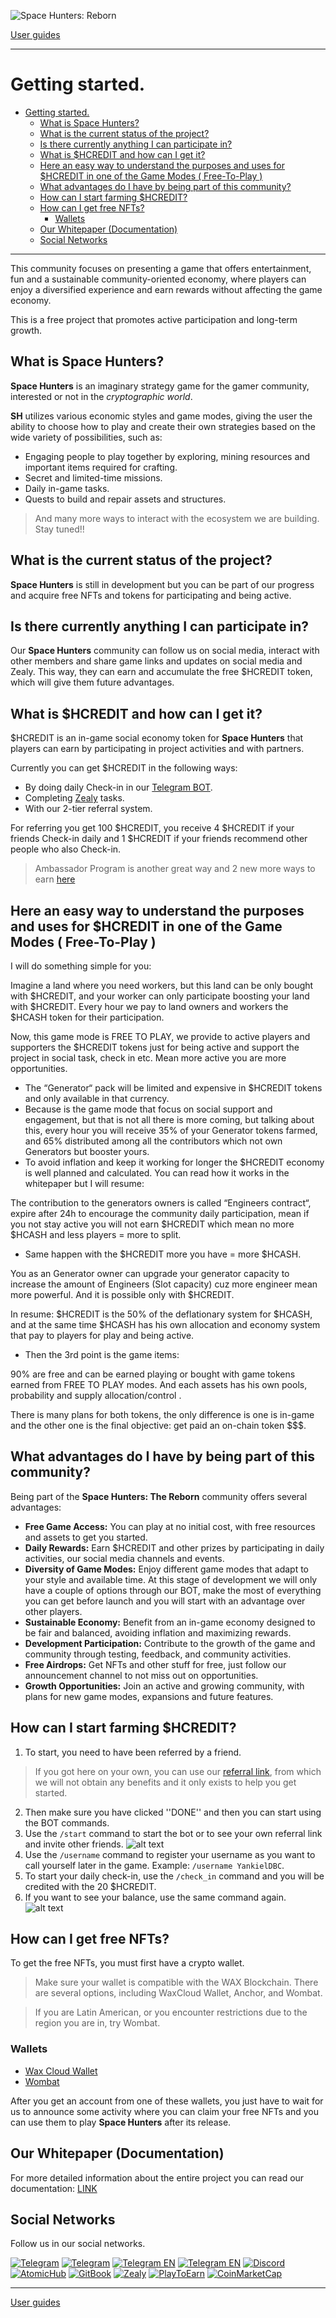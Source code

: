 ![Space Hunters: Reborn](../../../static/img/01-main.png)

[User guides](../../../index.md)

****

# Getting started.
- [Getting started.](#getting-started)
  - [What is Space Hunters?](#what-is-space-hunters)
  - [What is the current status of the project?](#what-is-the-current-status-of-the-project)
  - [Is there currently anything I can participate in?](#is-there-currently-anything-i-can-participate-in)
  - [What is $HCREDIT and how can I get it?](#what-is-hcredit-and-how-can-i-get-it)
  - [Here an easy way to understand the purposes and uses for $HCREDIT in one of the Game Modes ( Free-To-Play )](#here-an-easy-way-to-understand-the-purposes-and-uses-for-hcredit-in-one-of-the-game-modes--free-to-play-)
  - [What advantages do I have by being part of this community?](#what-advantages-do-i-have-by-being-part-of-this-community)
  - [How can I start farming $HCREDIT?](#how-can-i-start-farming-hcredit)
  - [How can I get free NFTs?](#how-can-i-get-free-nfts)
    - [Wallets](#wallets)
  - [Our Whitepaper (Documentation)](#our-whitepaper-documentation)
  - [Social Networks](#social-networks)

****

This community focuses on presenting a game that offers entertainment, fun and a sustainable community-oriented economy, where players can enjoy a diversified experience and earn rewards without affecting the game economy. 

This is a free project that promotes active participation and long-term growth.

## What is Space Hunters?

**Space Hunters** is an imaginary strategy game for the gamer community, interested or not in the *cryptographic world*.

**SH** utilizes various economic styles and game modes, giving the user the ability to choose how to play and create their own strategies based on the wide variety of possibilities, such as: 
* Engaging people to play together by exploring, mining resources and important items required for crafting.
* Secret and limited-time missions.
* Daily in-game tasks.
* Quests to build and repair assets and structures.
> And many more ways to interact with the ecosystem we are building. Stay tuned!!

## What is the current status of the project?

**Space Hunters** is still in development but you can be part of our progress and acquire free NFTs and tokens for participating and being active.

## Is there currently anything I can participate in?

Our **Space Hunters** community can follow us on social media, interact with other members and share game links and updates on social media and Zealy. This way, they can earn and accumulate the free $HCREDIT token, which will give them future advantages.

## What is $HCREDIT and how can I get it?

$HCREDIT is an in-game social economy token for **Space Hunters** that players can earn by participating in project activities and with partners.

Currently you can get $HCREDIT in the following ways: 
* By doing daily Check-in in our [Telegram BOT](https://t.me/SpaceHuntersBot).
* Completing [Zealy](https://zealy.io/cw/spacehuntersthereborn/invite/UroI4c6fhtB3SX65siHBX) tasks.
* With our 2-tier referral system.

For referring you get 100 $HCREDIT, you receive 4 $HCREDIT if your friends Check-in daily and 1 $HCREDIT if your friends recommend other people who also Check-in.

<!-- TODO change this link when page is up -->
> Ambassador Program is another great way and 2 new more ways to earn [here](https://telegra.ph/Ambassador-Program-08-29)

## Here an easy way to understand the purposes and uses for $HCREDIT in one of the Game Modes ( Free-To-Play )

I will do something simple for you:

Imagine a land where you need workers, but this land can be only bought with $HCREDIT, and your worker can only participate boosting your land with $HCREDIT. Every hour we pay to land owners and workers the $HCASH token for their participation.

Now, this game mode is FREE TO PLAY, we provide to active players and supporters the $HCREDIT tokens just for being active and support the project in social task, check in etc. Mean more active you are more opportunities.

* The “Generator“ pack will be limited and expensive in $HCREDIT tokens and only available in that currency.
* Because is the game mode that focus on social support and engagement, but that is not all there is more coming, but talking about this, every hour you will receive 35% of your Generator tokens farmed, and 65% distributed among all the contributors which not own Generators but booster yours. 
* To avoid inflation and keep it working for longer the $HCREDIT economy is well planned and calculated. You can read how it works in the whitepaper but I will resume:

The contribution to the generators owners is called “Engineers contract“, expire after 24h to encourage the community daily participation, mean if you not stay active you will not earn $HCREDIT which mean no more $HCASH and less players = more to split.

* Same happen with the $HCREDIT more you have = more $HCASH.

You as an Generator owner can upgrade your generator capacity to increase the amount of Engineers (Slot capacity) cuz more engineer mean more powerful. And it is possible only with $HCREDIT.

In resume: $HCREDIT is the 50% of the deflationary system for $HCASH, and at the same time $HCASH has his own allocation and economy system that pay to players for play and being active. 

* Then the 3rd point is the game items:

90% are free and can be earned playing or bought with game tokens earned from FREE TO PLAY modes. And each assets has his own pools, probability and supply allocation/control .

There is many plans for both tokens, the only difference is one is in-game and the other one is the final objective: get paid an on-chain token $$$.

## What advantages do I have by being part of this community?

Being part of the **Space Hunters: The Reborn** community offers several advantages:
* **Free Game Access:** You can play at no initial cost, with free resources and assets to get you started.
* **Daily Rewards:** Earn $HCREDIT and other prizes by participating in daily activities, our social media channels and events.
* **Diversity of Game Modes:** Enjoy different game modes that adapt to your style and available time. At this stage of development we will only have a couple of options through our BOT, make the most of everything you can get before launch and you will start with an advantage over other players.
* **Sustainable Economy:** Benefit from an in-game economy designed to be fair and balanced, avoiding inflation and maximizing rewards.
* **Development Participation:** Contribute to the growth of the game and community through testing, feedback, and community activities.
* **Free Airdrops:** Get NFTs and other stuff for free, just follow our announcement channel to not miss out on opportunities.
* **Growth Opportunities:** Join an active and growing community, with plans for new game modes, expansions and future features.

## How can I start farming $HCREDIT?

1. To start, you need to have been referred by a friend.
> If you got here on your own, you can use our [referral link](https://t.me/SpaceHuntersBot?start=NK1Y6ST3), from which we will not obtain any benefits and it only exists to help you get started.
2. Then make sure you have clicked ''DONE'' and then you can start using the BOT commands.
3. Use the `/start` command to start the bot or to see your own referral link and invite other friends.
![alt text](../../../static/img/02-start-referral-link.png)
4. Use the `/username` command to register your username as you want to call yourself later in the game. Example: `/username YankielDBC`.
5. To start your daily check-in, use the `/check_in` command and you will be credited with the 20 $HCREDIT. 
6. If you want to see your balance, use the same command again.
![alt text](../../../static/img/03-check-in.png)

## How can I get free NFTs?

To get the free NFTs, you must first have a crypto wallet.

> Make sure your wallet is compatible with the WAX Blockchain. There are several options, including WaxCloud Wallet, Anchor, and Wombat.

> If you are Latin American, or you encounter restrictions due to the region you are in, try Wombat.

### Wallets

* [Wax Cloud Wallet](https://www.mycloudwallet.com/)
* [Wombat](https://www.wombat.app/)

After you get an account from one of these wallets, you just have to wait for us to announce some activity where you can claim your free NFTs and you can use them to play **Space Hunters** after its release.

<!-- TODO add change url when page is up-->
## Our Whitepaper (Documentation)

For more detailed information about the entire project you can read our documentation: [LINK](https://spaceheroes.gitbook.io/space-hunters)

## Social Networks

Follow us in our social networks. 

[![Telegram](https://img.shields.io/badge/Telegram-BOT-26A5E4?style=plastic&logo=telegram)](https://t.me/SpaceHuntersBot)
[![Telegram](https://img.shields.io/badge/Telegram-Announcements-26A5E4?style=plastic&logo=telegram)](https://t.me/spacehuntersnews)
[![Telegram EN](https://img.shields.io/badge/Telegram-Chat%20ENG-2CA5E0?style=plastic&logo=telegram)](https://t.me/spacehunterss)
[![Telegram EN](https://img.shields.io/badge/Telegram-Chat%20ESP-2CA5E0?style=plastic&logo=telegram)](https://t.me/shspanish)
[![Discord](https://img.shields.io/badge/Discord-Space%20Hunters-7289DA?style=plastic&logo=discord)](https://discord.gg/wpmzyJM9xb)
[![AtomicHub](https://img.shields.io/badge/AtomicHub-Space%20Hunters-EE474C?style=plastic&logo=atomichub)](https://wax.atomichub.io/explorer/collection/wax-mainnet/spacehunterz)
[![GitBook](https://img.shields.io/badge/GitBook-Space%20Hunters-7A8089?style=plastic&logo=gitbook)](https://spaceheroes.gitbook.io/space-hunters)
[![Zealy](https://img.shields.io/badge/Zealy-Space%20Hunters-FF69B4?style=plastic&logo=zealy)](https://zealy.io/cw/spacehuntersthereborn/invite/UroI4c6fhtB3SX65siHBX)
[![PlayToEarn](https://img.shields.io/badge/PlayToEarn-Space%20Hunters-34C759?style=plastic&logo=playtoearn)](https://playtoearn.com/blockchaingame/space-hunters-the-reborn?rel=search)
[![CoinMarketCap](https://img.shields.io/badge/CoinMarketCap-NFTSpaceHunters-03C9A9?style=plastic&logo=coinmarketcap)](https://coinmarketcap.com/community/profile/nftspacehunters/)

****

[User guides](../../../index.md)